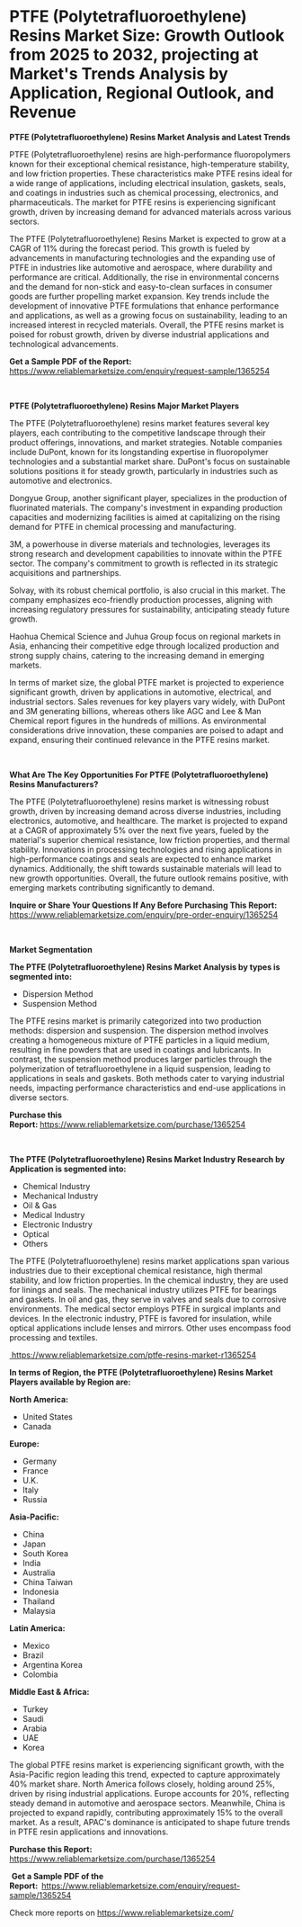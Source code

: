 <p><h1>PTFE (Polytetrafluoroethylene) Resins Market Size: Growth Outlook from 2025 to 2032, projecting at Market's Trends Analysis by Application, Regional Outlook, and Revenue</h1></p><p><strong>PTFE (Polytetrafluoroethylene) Resins Market Analysis and Latest Trends</strong></p>
<p><p>PTFE (Polytetrafluoroethylene) resins are high-performance fluoropolymers known for their exceptional chemical resistance, high-temperature stability, and low friction properties. These characteristics make PTFE resins ideal for a wide range of applications, including electrical insulation, gaskets, seals, and coatings in industries such as chemical processing, electronics, and pharmaceuticals. The market for PTFE resins is experiencing significant growth, driven by increasing demand for advanced materials across various sectors.</p><p>The PTFE (Polytetrafluoroethylene) Resins Market is expected to grow at a CAGR of 11% during the forecast period. This growth is fueled by advancements in manufacturing technologies and the expanding use of PTFE in industries like automotive and aerospace, where durability and performance are critical. Additionally, the rise in environmental concerns and the demand for non-stick and easy-to-clean surfaces in consumer goods are further propelling market expansion. Key trends include the development of innovative PTFE formulations that enhance performance and applications, as well as a growing focus on sustainability, leading to an increased interest in recycled materials. Overall, the PTFE resins market is poised for robust growth, driven by diverse industrial applications and technological advancements.</p></p>
<p><strong>Get a Sample PDF of the Report:&nbsp;</strong> <a href="https://www.reliablemarketsize.com/enquiry/request-sample/1365254?utm_campaign=1898&utm_medium=2&utm_source=Github&utm_content=ia&utm_term=01022025&utm_id=ptfe-polytetrafluoroethylene-resins">https://www.reliablemarketsize.com/enquiry/request-sample/1365254</a></p>
<p>&nbsp;</p>
<p><strong>PTFE (Polytetrafluoroethylene) Resins Major Market Players</strong></p>
<p><p>The PTFE (Polytetrafluoroethylene) resins market features several key players, each contributing to the competitive landscape through their product offerings, innovations, and market strategies. Notable companies include DuPont, known for its longstanding expertise in fluoropolymer technologies and a substantial market share. DuPont's focus on sustainable solutions positions it for steady growth, particularly in industries such as automotive and electronics.</p><p>Dongyue Group, another significant player, specializes in the production of fluorinated materials. The company's investment in expanding production capacities and modernizing facilities is aimed at capitalizing on the rising demand for PTFE in chemical processing and manufacturing.</p><p>3M, a powerhouse in diverse materials and technologies, leverages its strong research and development capabilities to innovate within the PTFE sector. The company's commitment to growth is reflected in its strategic acquisitions and partnerships.</p><p>Solvay, with its robust chemical portfolio, is also crucial in this market. The company emphasizes eco-friendly production processes, aligning with increasing regulatory pressures for sustainability, anticipating steady future growth.</p><p>Haohua Chemical Science and Juhua Group focus on regional markets in Asia, enhancing their competitive edge through localized production and strong supply chains, catering to the increasing demand in emerging markets.</p><p>In terms of market size, the global PTFE market is projected to experience significant growth, driven by applications in automotive, electrical, and industrial sectors. Sales revenues for key players vary widely, with DuPont and 3M generating billions, whereas others like AGC and Lee & Man Chemical report figures in the hundreds of millions. As environmental considerations drive innovation, these companies are poised to adapt and expand, ensuring their continued relevance in the PTFE resins market.</p></p>
<p>&nbsp;</p>
<p><strong>What Are The Key Opportunities For PTFE (Polytetrafluoroethylene) Resins Manufacturers?</strong></p>
<p><p>The PTFE (Polytetrafluoroethylene) resins market is witnessing robust growth, driven by increasing demand across diverse industries, including electronics, automotive, and healthcare. The market is projected to expand at a CAGR of approximately 5% over the next five years, fueled by the material's superior chemical resistance, low friction properties, and thermal stability. Innovations in processing technologies and rising applications in high-performance coatings and seals are expected to enhance market dynamics. Additionally, the shift towards sustainable materials will lead to new growth opportunities. Overall, the future outlook remains positive, with emerging markets contributing significantly to demand.</p></p>
<p><strong>Inquire or Share Your Questions If Any Before Purchasing This Report:</strong> <a href="https://www.reliablemarketsize.com/enquiry/pre-order-enquiry/1365254?utm_campaign=1898&utm_medium=2&utm_source=Github&utm_content=ia&utm_term=01022025&utm_id=ptfe-polytetrafluoroethylene-resins">https://www.reliablemarketsize.com/enquiry/pre-order-enquiry/1365254</a></p>
<p>&nbsp;</p>
<p><strong>Market Segmentation</strong></p>
<p><strong>The PTFE (Polytetrafluoroethylene) Resins Market Analysis by types is segmented into:</strong></p>
<p><ul><li>Dispersion Method</li><li>Suspension Method</li></ul></p>
<p><p>The PTFE resins market is primarily categorized into two production methods: dispersion and suspension. The dispersion method involves creating a homogeneous mixture of PTFE particles in a liquid medium, resulting in fine powders that are used in coatings and lubricants. In contrast, the suspension method produces larger particles through the polymerization of tetrafluoroethylene in a liquid suspension, leading to applications in seals and gaskets. Both methods cater to varying industrial needs, impacting performance characteristics and end-use applications in diverse sectors.</p></p>
<p><strong>Purchase this Report:&nbsp;</strong><a href="https://www.reliablemarketsize.com/purchase/1365254?utm_campaign=1898&utm_medium=2&utm_source=Github&utm_content=ia&utm_term=01022025&utm_id=ptfe-polytetrafluoroethylene-resins">https://www.reliablemarketsize.com/purchase/1365254</a></p>
<p>&nbsp;</p>
<p><strong>The PTFE (Polytetrafluoroethylene) Resins Market Industry Research by Application is segmented into:</strong></p>
<p><ul><li>Chemical Industry</li><li>Mechanical Industry</li><li>Oil & Gas</li><li>Medical Industry</li><li>Electronic Industry</li><li>Optical</li><li>Others</li></ul></p>
<p><p>The PTFE (Polytetrafluoroethylene) resins market applications span various industries due to their exceptional chemical resistance, high thermal stability, and low friction properties. In the chemical industry, they are used for linings and seals. The mechanical industry utilizes PTFE for bearings and gaskets. In oil and gas, they serve in valves and seals due to corrosive environments. The medical sector employs PTFE in surgical implants and devices. In the electronic industry, PTFE is favored for insulation, while optical applications include lenses and mirrors. Other uses encompass food processing and textiles.</p></p>
<p><a href="https://www.reliablemarketsize.com/ptfe-resins-market-r1365254?utm_campaign=1898&utm_medium=2&utm_source=Github&utm_content=ia&utm_term=01022025&utm_id=ptfe-polytetrafluoroethylene-resins">&nbsp;https://www.reliablemarketsize.com/ptfe-resins-market-r1365254</a></p>
<p><strong>In terms of Region, the PTFE (Polytetrafluoroethylene) Resins Market Players available by Region are:</strong></p>
<p>
    <p> <strong> North America: </strong>
        <ul>
            <li>United States</li>
            <li>Canada</li>
        </ul>
        </p> 
    <p> <strong> Europe: </strong>
        <ul>
            <li>Germany</li>
            <li>France</li>
            <li>U.K.</li>
            <li>Italy</li>
            <li>Russia</li>
        </ul>
        </p> 
    <p> <strong> Asia-Pacific: </strong>
        <ul>
            <li>China</li>
            <li>Japan</li>
            <li>South Korea</li>
            <li>India</li>
            <li>Australia</li>
            <li>China Taiwan</li>
            <li>Indonesia</li>
            <li>Thailand</li>
            <li>Malaysia</li>
        </ul>
        </p> 
    <p> <strong> Latin America: </strong>
        <ul>
            <li>Mexico</li>
            <li>Brazil</li>
            <li>Argentina Korea</li>
            <li>Colombia</li>
        </ul>
        </p> 
    <p> <strong> Middle East & Africa: </strong>
        <ul>
            <li>Turkey</li>
            <li>Saudi</li>
            <li>Arabia</li>
            <li>UAE</li>
            <li>Korea</li>
        </ul>
    </p>
    </p>
<p><p>The global PTFE resins market is experiencing significant growth, with the Asia-Pacific region leading this trend, expected to capture approximately 40% market share. North America follows closely, holding around 25%, driven by rising industrial applications. Europe accounts for 20%, reflecting steady demand in automotive and aerospace sectors. Meanwhile, China is projected to expand rapidly, contributing approximately 15% to the overall market. As a result, APAC's dominance is anticipated to shape future trends in PTFE resin applications and innovations.</p></p>
<p><strong>Purchase this Report: </strong><a href="https://www.reliablemarketsize.com/purchase/1365254?utm_campaign=1898&utm_medium=2&utm_source=Github&utm_content=ia&utm_term=01022025&utm_id=ptfe-polytetrafluoroethylene-resins">https://www.reliablemarketsize.com/purchase/1365254</a></p>
<p>&nbsp;<strong>Get a Sample PDF of the Report:&nbsp;&nbsp;</strong><a href="https://www.reliablemarketsize.com/enquiry/request-sample/1365254?utm_campaign=1898&utm_medium=2&utm_source=Github&utm_content=ia&utm_term=01022025&utm_id=ptfe-polytetrafluoroethylene-resins">https://www.reliablemarketsize.com/enquiry/request-sample/1365254</a></p>
<p><strong></strong></p>
<p>Check more reports on <a href="https://www.reliablemarketsize.com/?utm_campaign=1898&utm_medium=2&utm_source=Github&utm_content=ia&utm_term=01022025&utm_id=ptfe-polytetrafluoroethylene-resins">https://www.reliablemarketsize.com/</a></p>